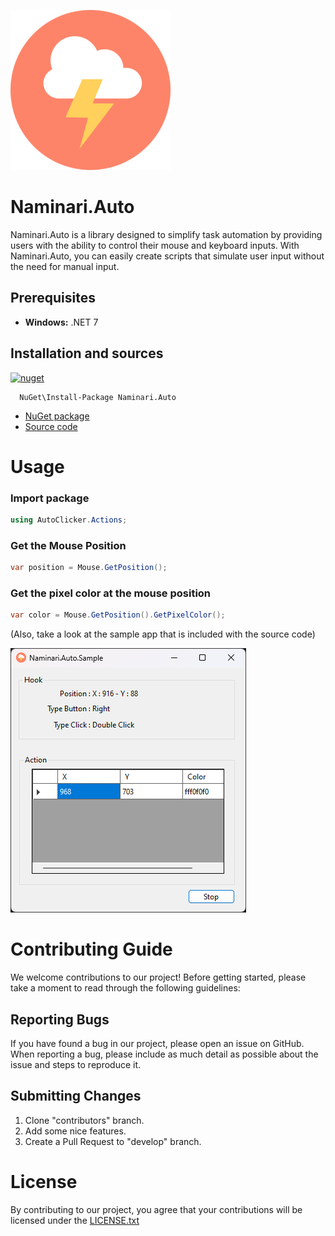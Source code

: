 [nuget-url]: https://www.nuget.org/packages/Naminari.Auto
 [source-url]: https://github.com/Khang152/Naminari.Auto
 [logo-url]: https://raw.githubusercontent.com/Khang152/Naminari.Auto/develop/Naminari.Auto/Naminari.Auto/Images/icon.png
 [sampleApp-url]: https://raw.githubusercontent.com/Khang152/Naminari.Auto/develop/Naminari.Auto/Naminari.Auto.SampleApp/Images/SampleApp.png

![logo][logo-url]
# Naminari.Auto

Naminari.Auto is a library designed to simplify task automation by providing users with the ability to control their mouse and keyboard inputs. With Naminari.Auto, you can easily create scripts that simulate user input without the need for manual input.

## Prerequisites
 - **Windows:** .NET 7

## Installation and sources
[![nuget][nuget-badge]][nuget-url]

[nuget-badge]: https://img.shields.io/badge/nuget-v1.0.0-blue.svg
```
  NuGet\Install-Package Naminari.Auto
```

 - [NuGet package][nuget-url]
 - [Source code][source-url]

# Usage

### Import package
```csharp
using AutoClicker.Actions;
```
 
### Get the Mouse Position
```csharp
var position = Mouse.GetPosition();
```

### Get the pixel color at the mouse position
```csharp
var color = Mouse.GetPosition().GetPixelColor();
```
(Also, take a look at the sample app that is included with the source code)

![Naminari.Auto.SampleApp][sampleApp-url]

# Contributing Guide
 
We welcome contributions to our project! 
Before getting started, please take a moment to read through the following guidelines:

 ## Reporting Bugs
 If you have found a bug in our project, please open an issue on GitHub. When reporting a bug, please include as much detail as possible about the issue and steps to reproduce it.
 
 ## Submitting Changes
 1. Clone "contributors" branch.
 2. Add some nice features.
 3. Create a Pull Request to "develop" branch.

# License
By contributing to our project, you agree that your contributions will be licensed under the [LICENSE.txt](/LICENSE.txt)
